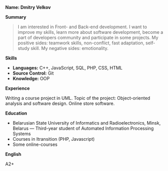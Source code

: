 **Name: Dmitry Velkov**

**Summary**
>I am interested in Front- and Back-end development. 
I want to improve my skills, learn more about software 
development, become a part of developers community and
participate in some projects.
My positive sides: teamwork skills, non-conflict, fast adaptation,
self-study skill.
My negative sides: emotionality. 

**Skills**
- **Languages:** C++, JavaScript, SQL, PHP, CSS, HTML
- **Source Control:** Git
- **Knowledge:** OOP

**Experience**

Writing a course project in UML. Topic of the project: 
Object-oriented analysis and software design. Online store software.

**Education**

- Belarusian State University of Informatics and Radioelectronics, 
Minsk, Belarus — Third-year student of Automated Information 
Processing Systems
- Сourses in Itransition (PHP, Javascript)
- Some online-courses

**English**

A2+
